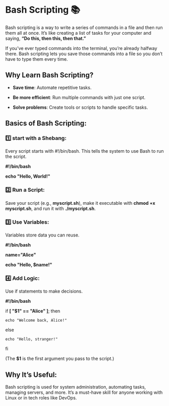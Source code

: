 # Bash Scripting  :books:

Bash scripting is a way to write a series of commands in a file and then run them all at once. It’s like creating a list of tasks for your computer and saying, **“Do this, then this, then that.”**


If you’ve ever typed commands into the terminal, you’re already halfway there. Bash scripting lets you save those commands into a file so you don’t have to type them every time.


## Why Learn Bash Scripting?

- **Save time**: Automate repetitive tasks.

- **Be more efficient**: Run multiple commands with just one script.

- **Solve problems**: Create tools or scripts to handle specific tasks.


## Basics of Bash Scripting:

### :one: start with a Shebang:

Every script starts with #!/bin/bash. This tells the system to use Bash to run the script.


**#!/bin/bash**

**echo "Hello, World!"**



### :two: Run a Script:

Save your script (e.g., **myscript.sh**), make it executable with **chmod +x myscript.sh**, and run it with **./myscript.sh**.


### :three: Use Variables:

Variables store data you can reuse.


**#!/bin/bash**

**name="Alice"**

**echo "Hello, $name!"**


### :four: Add Logic:

Use if statements to make decisions.


**#!/bin/bash**

if **[ "$1" == "Alice" ]**; then

    echo "Welcome back, Alice!"

else

    echo "Hello, stranger!"
fi

(The **$1** is the first argument you pass to the script.)


## Why It’s Useful:

Bash scripting is used for system administration, automating tasks, managing servers, and more. It’s a must-have skill for anyone working with Linux or in tech roles like DevOps.


